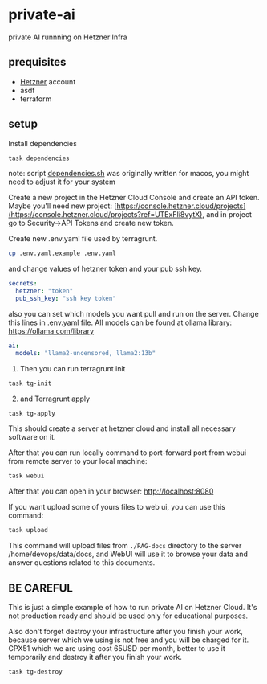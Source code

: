 # private-ai
private AI runnning on Hetzner Infra

## prequisites
- [Hetzner](https://hetzner.cloud/?ref=UTExFIi8vytX) account
- asdf
- terraform

## setup

Install dependencies
```bash
task dependencies
```
note: script [dependencies.sh](scripts%2Fdependencies.sh) was originally written for macos, you might need to adjust it for your system

Create a new project in the Hetzner Cloud Console and create an API token.
Maybe you'll need new project: [https://console.hetzner.cloud/projects](https://console.hetzner.cloud/projects?ref=UTExFIi8vytX), and in project go to Security->API Tokens and create new token.

Create new .env.yaml file used by terragrunt.
```bash
cp .env.yaml.example .env.yaml
```
and change values of hetzner token and your pub ssh key.
```yaml
secrets:
  hetzner: "token"
  pub_ssh_key: "ssh key token"
```
also you can set which models you want pull and run on the server. Change this lines in .env.yaml file. All models can be found at ollama library: https://ollama.com/library
```yaml
ai:
  models: "llama2-uncensored, llama2:13b"
```
1. Then you can run terragrunt init
```bash
task tg-init
```
2. and Terragrunt apply
```bash
task tg-apply
```

This should create a server at hetzner cloud and install all necessary software on it.

After that you can run locally command to port-forward port from webui from remote server to your local machine:
```bash
task webui
```
After that you can open in your browser: [http://localhost:8080](http://localhost:8080)

If you want upload some of yours files to web ui, you can use this command:
```bash
task upload
```
This command will upload files from `./RAG-docs` directory to the server /home/devops/data/docs, and WebUI will use it to browse your data and answer questions related to this documents.

## BE CAREFUL
This is just a simple example of how to run private AI on Hetzner Cloud. It's not production ready and should be used only for educational purposes.

Also don't forget destroy your infrastructure after you finish your work, because server which we using is not free and you will be charged for it. CPX51 which we are using cost 65USD per month, better to use it temporarily and destroy it after you finish your work.
```bash
task tg-destroy
```
